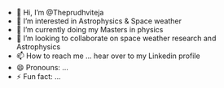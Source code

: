 - 👋 Hi, I’m @Theprudhviteja
- 👀 I’m interested in Astrophysics & Space weather
- 🌱 I’m currently doing my Masters in physics
- 💞️ I’m looking to collaborate on space weather research and Astrophysics
- 📫 How to reach me ... hear over to my Linkedin profile 
- 😄 Pronouns: ...
- ⚡ Fun fact: ...

<!---
Theprudhviteja/Theprudhviteja is a ✨ special ✨ repository because its `README.md` (this file) appears on your GitHub profile.
You can click the Preview link to take a look at your changes.
--->
